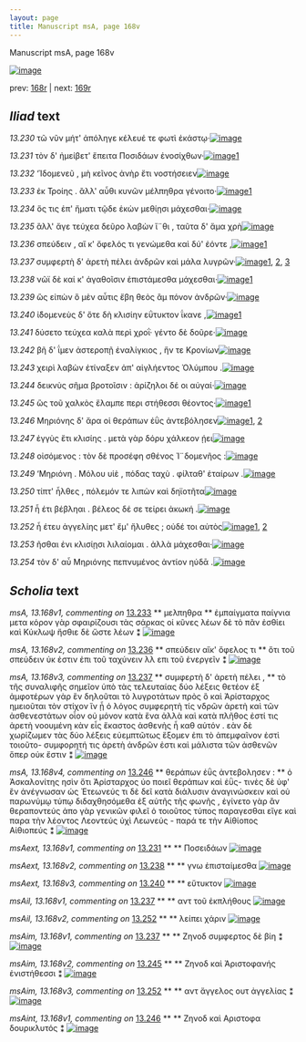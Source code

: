 ```yaml
---
layout: page
title: Manuscript msA, page 168v
---
```


Manuscript msA, page 168v

[![image](http://www.homermultitext.org/iipsrv?OBJ=IIP,1.0&FIF=/project/homer/pyramidal/deepzoom/hmt/vaimg/2017a/VA168VN_0670.tif&WID=100&CVT=JPEG)](http://www.homermultitext.org/ict2/?urn=urn:cite2:hmt:vaimg.2017a:VA168VN_0670)

prev:  [168r](../168r) | next:  [169r](../169r)

## *Iliad* text

*13.230* <a id="13.230"/> τῶ νῦν μήτ' ἀπόληγε κέλευέ τε φωτὶ ἑκάστῳ·[![image](http://www.homermultitext.org/iipsrv?OBJ=IIP,1.0&FIF=/project/homer/pyramidal/deepzoom/hmt/vaimg/2017a/VA168VN_0670.tif&RGN=0.478,0.2237,0.425,0.0278&WID=1000&CVT=JPEG)](http://www.homermultitext.org/ict2/?urn=urn:cite2:hmt:vaimg.2017a:VA168VN_0670@0.478,0.2237,0.425,0.0278)

*13.231* <a id="13.231"/> τὸν δ' ἠμείβετ' ἔπειτα Ποσιδάων ἐνοσίχθων·[![image](http://www.homermultitext.org/iipsrv?OBJ=IIP,1.0&FIF=/project/homer/pyramidal/deepzoom/hmt/vaimg/2017a/VA168VN_0670.tif&RGN=0.497,0.2455,0.396,0.0248&WID=1000&CVT=JPEG)](http://www.homermultitext.org/ict2/?urn=urn:cite2:hmt:vaimg.2017a:VA168VN_0670@0.497,0.2455,0.396,0.0248)[1](#msAext_13.168v1)

*13.232* <a id="13.232"/> ‘Ἰδομενεῦ , μὴ κεῖνος ἀνὴρ ἔτι νοστήσειεν[![image](http://www.homermultitext.org/iipsrv?OBJ=IIP,1.0&FIF=/project/homer/pyramidal/deepzoom/hmt/vaimg/2017a/VA168VN_0670.tif&RGN=0.484,0.2628,0.396,0.0248&WID=1000&CVT=JPEG)](http://www.homermultitext.org/ict2/?urn=urn:cite2:hmt:vaimg.2017a:VA168VN_0670@0.484,0.2628,0.396,0.0248)

*13.233* <a id="13.233"/> ἐκ Τροίης . ἂλλ' αὖθι κυνῶν μέλπηθρα γένοιτο·[![image](http://www.homermultitext.org/iipsrv?OBJ=IIP,1.0&FIF=/project/homer/pyramidal/deepzoom/hmt/vaimg/2017a/VA168VN_0670.tif&RGN=0.494,0.2838,0.408,0.0233&WID=1000&CVT=JPEG)](http://www.homermultitext.org/ict2/?urn=urn:cite2:hmt:vaimg.2017a:VA168VN_0670@0.494,0.2838,0.408,0.0233)[1](#msA_13.168v1)

*13.234* <a id="13.234"/> ὅς τις ἐπ' ἤματι τῷδε ἑκὼν μεθίῃσι μάχεσθαι·[![image](http://www.homermultitext.org/iipsrv?OBJ=IIP,1.0&FIF=/project/homer/pyramidal/deepzoom/hmt/vaimg/2017a/VA168VN_0670.tif&RGN=0.496,0.2995,0.408,0.0293&WID=1000&CVT=JPEG)](http://www.homermultitext.org/ict2/?urn=urn:cite2:hmt:vaimg.2017a:VA168VN_0670@0.496,0.2995,0.408,0.0293)

*13.235* <a id="13.235"/> ἂλλ' ἄγε τεύχεα δεῦρο λαβὼν ἴ¨θι , ταῦτα δ' ἅμα χρὴ[![image](http://www.homermultitext.org/iipsrv?OBJ=IIP,1.0&FIF=/project/homer/pyramidal/deepzoom/hmt/vaimg/2017a/VA168VN_0670.tif&RGN=0.493,0.3176,0.428,0.0293&WID=1000&CVT=JPEG)](http://www.homermultitext.org/ict2/?urn=urn:cite2:hmt:vaimg.2017a:VA168VN_0670@0.493,0.3176,0.428,0.0293)

*13.236* <a id="13.236"/> σπεύδειν , αἴ κ' ὄφελός τι γενώμεθα καὶ δύ' ἐόντε ,[![image](http://www.homermultitext.org/iipsrv?OBJ=IIP,1.0&FIF=/project/homer/pyramidal/deepzoom/hmt/vaimg/2017a/VA168VN_0670.tif&RGN=0.491,0.3408,0.416,0.0248&WID=1000&CVT=JPEG)](http://www.homermultitext.org/ict2/?urn=urn:cite2:hmt:vaimg.2017a:VA168VN_0670@0.491,0.3408,0.416,0.0248)[1](#msA_13.168v2)

*13.237* <a id="13.237"/> συμφερτὴ δ' ἀρετὴ πέλει ἀνδρῶν καὶ μάλα λυγρῶν·[![image](http://www.homermultitext.org/iipsrv?OBJ=IIP,1.0&FIF=/project/homer/pyramidal/deepzoom/hmt/vaimg/2017a/VA168VN_0670.tif&RGN=0.494,0.3574,0.428,0.0248&WID=1000&CVT=JPEG)](http://www.homermultitext.org/ict2/?urn=urn:cite2:hmt:vaimg.2017a:VA168VN_0670@0.494,0.3574,0.428,0.0248)[1](#msA_13.168v3), [2](#msAil_13.168v1), [3](#msAim_13.168v1)

*13.238* <a id="13.238"/> νῶϊ δὲ καί κ' ἀγαθοῖσιν ἐπιστάμεσθα μάχεσθαι·[![image](http://www.homermultitext.org/iipsrv?OBJ=IIP,1.0&FIF=/project/homer/pyramidal/deepzoom/hmt/vaimg/2017a/VA168VN_0670.tif&RGN=0.493,0.3791,0.414,0.0225&WID=1000&CVT=JPEG)](http://www.homermultitext.org/ict2/?urn=urn:cite2:hmt:vaimg.2017a:VA168VN_0670@0.493,0.3791,0.414,0.0225)[1](#msAext_13.168v2)

*13.239* <a id="13.239"/> ὣς εἰπὼν ὃ μὲν αὖτις ἔβη θεὸς ἂμ πόνον ἀνδρῶν·[![image](http://www.homermultitext.org/iipsrv?OBJ=IIP,1.0&FIF=/project/homer/pyramidal/deepzoom/hmt/vaimg/2017a/VA168VN_0670.tif&RGN=0.495,0.3986,0.422,0.0195&WID=1000&CVT=JPEG)](http://www.homermultitext.org/ict2/?urn=urn:cite2:hmt:vaimg.2017a:VA168VN_0670@0.495,0.3986,0.422,0.0195)

*13.240* <a id="13.240"/> ἰ̈δομενεὺς δ' ὅτε δὴ κλισίην εΰτυκτον ΐκανε ,[![image](http://www.homermultitext.org/iipsrv?OBJ=IIP,1.0&FIF=/project/homer/pyramidal/deepzoom/hmt/vaimg/2017a/VA168VN_0670.tif&RGN=0.499,0.4137,0.407,0.024&WID=1000&CVT=JPEG)](http://www.homermultitext.org/ict2/?urn=urn:cite2:hmt:vaimg.2017a:VA168VN_0670@0.499,0.4137,0.407,0.024)[1](#msAext_13.168v3)

*13.241* <a id="13.241"/> δύσετο τεύχεα καλὰ περὶ χροῒ· γέντο δὲ δοῦρε·[![image](http://www.homermultitext.org/iipsrv?OBJ=IIP,1.0&FIF=/project/homer/pyramidal/deepzoom/hmt/vaimg/2017a/VA168VN_0670.tif&RGN=0.49,0.4332,0.418,0.0233&WID=1000&CVT=JPEG)](http://www.homermultitext.org/ict2/?urn=urn:cite2:hmt:vaimg.2017a:VA168VN_0670@0.49,0.4332,0.418,0.0233)

*13.242* <a id="13.242"/> βῆ δ' ΐμεν ἀστεροπῇ ἐναλίγκιος , ἥν τε Κρονίων[![image](http://www.homermultitext.org/iipsrv?OBJ=IIP,1.0&FIF=/project/homer/pyramidal/deepzoom/hmt/vaimg/2017a/VA168VN_0670.tif&RGN=0.5,0.4512,0.418,0.0233&WID=1000&CVT=JPEG)](http://www.homermultitext.org/ict2/?urn=urn:cite2:hmt:vaimg.2017a:VA168VN_0670@0.5,0.4512,0.418,0.0233)

*13.243* <a id="13.243"/> χειρὶ λαβὼν ἐτίναξεν ἀπ' αἰγλήεντος Ὀλύμπου .[![image](http://www.homermultitext.org/iipsrv?OBJ=IIP,1.0&FIF=/project/homer/pyramidal/deepzoom/hmt/vaimg/2017a/VA168VN_0670.tif&RGN=0.496,0.4722,0.423,0.0233&WID=1000&CVT=JPEG)](http://www.homermultitext.org/ict2/?urn=urn:cite2:hmt:vaimg.2017a:VA168VN_0670@0.496,0.4722,0.423,0.0233)

*13.244* <a id="13.244"/> δεικνὺς σῆμα βροτοῖσιν : ἀρίζηλοι δέ οι αὐγαί·[![image](http://www.homermultitext.org/iipsrv?OBJ=IIP,1.0&FIF=/project/homer/pyramidal/deepzoom/hmt/vaimg/2017a/VA168VN_0670.tif&RGN=0.498,0.4902,0.403,0.0233&WID=1000&CVT=JPEG)](http://www.homermultitext.org/ict2/?urn=urn:cite2:hmt:vaimg.2017a:VA168VN_0670@0.498,0.4902,0.403,0.0233)

*13.245* <a id="13.245"/> ὣς τοῦ χαλκὸς ἔλαμπε περι στήθεσσι θέοντος·[![image](http://www.homermultitext.org/iipsrv?OBJ=IIP,1.0&FIF=/project/homer/pyramidal/deepzoom/hmt/vaimg/2017a/VA168VN_0670.tif&RGN=0.494,0.5105,0.416,0.0233&WID=1000&CVT=JPEG)](http://www.homermultitext.org/ict2/?urn=urn:cite2:hmt:vaimg.2017a:VA168VN_0670@0.494,0.5105,0.416,0.0233)[1](#msAim_13.168v2)

*13.246* <a id="13.246"/> Μηριόνης δ' ἄρα οἱ θεράπων ἐῢς ἀντεβόλησεν[![image](http://www.homermultitext.org/iipsrv?OBJ=IIP,1.0&FIF=/project/homer/pyramidal/deepzoom/hmt/vaimg/2017a/VA168VN_0670.tif&RGN=0.5,0.5278,0.416,0.021&WID=1000&CVT=JPEG)](http://www.homermultitext.org/ict2/?urn=urn:cite2:hmt:vaimg.2017a:VA168VN_0670@0.5,0.5278,0.416,0.021)[1](#msAint_13.168v1), [2](#msA_13.168v4)

*13.247* <a id="13.247"/> ἐγγὺς ἔτι κλισίης . μετὰ γὰρ δόρυ χάλκεον ῄει[![image](http://www.homermultitext.org/iipsrv?OBJ=IIP,1.0&FIF=/project/homer/pyramidal/deepzoom/hmt/vaimg/2017a/VA168VN_0670.tif&RGN=0.499,0.5465,0.416,0.0225&WID=1000&CVT=JPEG)](http://www.homermultitext.org/ict2/?urn=urn:cite2:hmt:vaimg.2017a:VA168VN_0670@0.499,0.5465,0.416,0.0225)

*13.248* <a id="13.248"/> οἰσόμενος : τὸν δὲ προσέφη σθένος Ἰ¨δομενῆος :[![image](http://www.homermultitext.org/iipsrv?OBJ=IIP,1.0&FIF=/project/homer/pyramidal/deepzoom/hmt/vaimg/2017a/VA168VN_0670.tif&RGN=0.498,0.5638,0.416,0.0225&WID=1000&CVT=JPEG)](http://www.homermultitext.org/ict2/?urn=urn:cite2:hmt:vaimg.2017a:VA168VN_0670@0.498,0.5638,0.416,0.0225)

*13.249* <a id="13.249"/> ‘Μηριόνη . Μόλου υἱὲ , πόδας ταχὺ . φίλταθ' ἑταίρων .[![image](http://www.homermultitext.org/iipsrv?OBJ=IIP,1.0&FIF=/project/homer/pyramidal/deepzoom/hmt/vaimg/2017a/VA168VN_0670.tif&RGN=0.5,0.5826,0.416,0.0233&WID=1000&CVT=JPEG)](http://www.homermultitext.org/ict2/?urn=urn:cite2:hmt:vaimg.2017a:VA168VN_0670@0.5,0.5826,0.416,0.0233)

*13.250* <a id="13.250"/> τίπτ' ἦλθες , πόλεμόν τε λιπὼν καὶ δηϊοτῆτα[![image](http://www.homermultitext.org/iipsrv?OBJ=IIP,1.0&FIF=/project/homer/pyramidal/deepzoom/hmt/vaimg/2017a/VA168VN_0670.tif&RGN=0.501,0.6029,0.401,0.0233&WID=1000&CVT=JPEG)](http://www.homermultitext.org/ict2/?urn=urn:cite2:hmt:vaimg.2017a:VA168VN_0670@0.501,0.6029,0.401,0.0233)

*13.251* <a id="13.251"/> ἦ έτι βέβληαι . βέλεος δέ σε τείρει ἀκωκή .[![image](http://www.homermultitext.org/iipsrv?OBJ=IIP,1.0&FIF=/project/homer/pyramidal/deepzoom/hmt/vaimg/2017a/VA168VN_0670.tif&RGN=0.5,0.6201,0.401,0.0233&WID=1000&CVT=JPEG)](http://www.homermultitext.org/ict2/?urn=urn:cite2:hmt:vaimg.2017a:VA168VN_0670@0.5,0.6201,0.401,0.0233)

*13.252* <a id="13.252"/> ἦ έτευ ἀγγελίης μετ' ἔμ' ἤλυθες ; οὐδέ τοι αὐτὸς[![image](http://www.homermultitext.org/iipsrv?OBJ=IIP,1.0&FIF=/project/homer/pyramidal/deepzoom/hmt/vaimg/2017a/VA168VN_0670.tif&RGN=0.5,0.6396,0.374,0.0233&WID=1000&CVT=JPEG)](http://www.homermultitext.org/ict2/?urn=urn:cite2:hmt:vaimg.2017a:VA168VN_0670@0.5,0.6396,0.374,0.0233)[1](#msAim_13.168v3), [2](#msAil_13.168v2)

*13.253* <a id="13.253"/> ῆσθαι ἐνι κλισίῃσι λιλαίομαι . ἀλλὰ μάχεσθαι·[![image](http://www.homermultitext.org/iipsrv?OBJ=IIP,1.0&FIF=/project/homer/pyramidal/deepzoom/hmt/vaimg/2017a/VA168VN_0670.tif&RGN=0.5,0.6592,0.386,0.0233&WID=1000&CVT=JPEG)](http://www.homermultitext.org/ict2/?urn=urn:cite2:hmt:vaimg.2017a:VA168VN_0670@0.5,0.6592,0.386,0.0233)

*13.254* <a id="13.254"/> τὸν δ' αὖ Μηριόνης πεπνυμένος ἀντίον ηύδᾱ .[![image](http://www.homermultitext.org/iipsrv?OBJ=IIP,1.0&FIF=/project/homer/pyramidal/deepzoom/hmt/vaimg/2017a/VA168VN_0670.tif&RGN=0.493,0.6764,0.423,0.0255&WID=1000&CVT=JPEG)](http://www.homermultitext.org/ict2/?urn=urn:cite2:hmt:vaimg.2017a:VA168VN_0670@0.493,0.6764,0.423,0.0255)

## *Scholia* text

*msA, 13.168v1, commenting on* [13.233](#13.233)  <a id="msA_13.168v1"/> **													 μελπηθρα 												** 													 ἐμπαίγματα παίγνια μετα κόρον γὰρ σφαιρίζουσι τὰς σάρκας οἱ κῦνες λέων δὲ τὸ πᾶν ἐσθίει 														καὶ Κύκλωψ 															 															 ἤσθιε δὲ ὥστε λέων 														 ⁑ 												[![image](http://www.homermultitext.org/iipsrv?OBJ=IIP,1.0&FIF=/project/homer/pyramidal/deepzoom/hmt/vaimg/2017a/VA168VN_0670.tif&RGN=0.214,0.2853,0.245,0.0473&WID=1000&CVT=JPEG)](http://www.homermultitext.org/ict2/?urn=urn:cite2:hmt:vaimg.2017a:VA168VN_0670@0.214,0.2853,0.245,0.0473)

*msA, 13.168v2, commenting on* [13.236](#13.236)  <a id="msA_13.168v2"/> **													 σπεύδειν αἴκ' ὄφελος τι 												** 													 ὅτι τοῦ σπεύδειν ὐκ ἐστιν ἐπι τοῦ ταχύνειν λλ επι τοῦ ἐνεργεῖν ⁑ 												[![image](http://www.homermultitext.org/iipsrv?OBJ=IIP,1.0&FIF=/project/homer/pyramidal/deepzoom/hmt/vaimg/2017a/VA168VN_0670.tif&RGN=0.220,0.3206,0.225,0.0338&WID=1000&CVT=JPEG)](http://www.homermultitext.org/ict2/?urn=urn:cite2:hmt:vaimg.2017a:VA168VN_0670@0.220,0.3206,0.225,0.0338)

*msA, 13.168v3, commenting on* [13.237](#13.237)  <a id="msA_13.168v3"/> **													 συμφερτὴ δ' ἀρετὴ πέλει , 												** 													 τὸ τῆς συναλιφῆς σημεῖον ὑπὸ τὰς τελευταίας δύο λέξεις θετέον ἐξ ἀμφοτέρων γὰρ ἓν δηλοῦται 														τὸ λυγροτάτων πρὸς ὃ καὶ Ἀρίσταρχος ημειοῦται τὸν στίχον ἵν ᾖ ὁ λόγος συμφερητὴ 														 τίς νδρῶν ἀρετὴ καὶ τῶν ἀσθενεστάτων οἷον οὐ μόνον κατὰ ἕνα ἀλλὰ καὶ κατὰ πλῆθος 														ἐστί τις ἀρετὴ νοουμένη κὰν εἷς ἕκαστος ἀσθενὴς ἦ καθ αὑτόν . εὰν δὲ χωρίζωμεν τὰς δύο λέξεις 														εὐεμπτῶτως ἕξομεν ἐπι τὸ ἀπεμφαῖνον ἐστὶ τοιοῦτο- συμφορητή τις ἀρετὴ ἀνδρῶν ἐστι καὶ 														μάλιστα τῶν ἀσθενῶν ὅπερ οὐκ ἔστιν ⁑ 												[![image](http://www.homermultitext.org/iipsrv?OBJ=IIP,1.0&FIF=/project/homer/pyramidal/deepzoom/hmt/vaimg/2017a/VA168VN_0670.tif&RGN=0.221,0.3551,0.227,0.1336&WID=1000&CVT=JPEG)](http://www.homermultitext.org/ict2/?urn=urn:cite2:hmt:vaimg.2017a:VA168VN_0670@0.221,0.3551,0.227,0.1336)

*msA, 13.168v4, commenting on* [13.246](#13.246)  <a id="msA_13.168v4"/> **													 θεράπων ἐῢς ἀντεβολησεν : 												** 													 ὁ Ἀσκαλονίτης ησὶν ὅτι Ἀρίσταρχος ύο ποιεῖ θεράπων καὶ ἐῢς- τινὲς δὲ ὑφ' ἓν 														ἀνέγνωσαν ὡς 															 Ἐτεωνεύς 														 τι δὲ δεῖ κατὰ διάλυσιν ἀναγινώσκειν καὶ οὐ παρωνύμῳ τύπῳ διδαχθησόμεθα ἐξ αὐτῆς τῆς 														φωνῆς , ἐγίνετο γὰρ ἂν θεραποντεύς ἀπο γὰρ γενικῶν φιλεῖ ὁ τοιοῦτος τύπος παραγεσθαι εἴγε καὶ 														παρα τὴν λέοντος 														 															 Λεοντεύς 														 ὐχὶ Λεωνεύς - παρά τε τὴν 															 Αἰθίοπος 														 														 Αἰθιοπεύς ⁑ 												[![image](http://www.homermultitext.org/iipsrv?OBJ=IIP,1.0&FIF=/project/homer/pyramidal/deepzoom/hmt/vaimg/2017a/VA168VN_0670.tif&RGN=0.219,0.4872,0.228,0.1209&WID=1000&CVT=JPEG)](http://www.homermultitext.org/ict2/?urn=urn:cite2:hmt:vaimg.2017a:VA168VN_0670@0.219,0.4872,0.228,0.1209)

*msAext, 13.168v1, commenting on* [13.231](#13.231)  <a id="msAext_13.168v1"/> **							 						** 							 Ποσειδάων 						[![image](http://www.homermultitext.org/iipsrv?OBJ=IIP,1.0&FIF=/project/homer/pyramidal/deepzoom/hmt/vaimg/2017a/VA168VN_0670.tif&RGN=0.1489,0.2386,0.05398,0.02061&WID=1000&CVT=JPEG)](http://www.homermultitext.org/ict2/?urn=urn:cite2:hmt:vaimg.2017a:VA168VN_0670@0.1489,0.2386,0.05398,0.02061)

*msAext, 13.168v2, commenting on* [13.238](#13.238)  <a id="msAext_13.168v2"/> **							 						** 							 γνω ἐπισταίμεσθα 						[![image](http://www.homermultitext.org/iipsrv?OBJ=IIP,1.0&FIF=/project/homer/pyramidal/deepzoom/hmt/vaimg/2017a/VA168VN_0670.tif&RGN=0.1443,0.3562,0.07351,0.03804&WID=1000&CVT=JPEG)](http://www.homermultitext.org/ict2/?urn=urn:cite2:hmt:vaimg.2017a:VA168VN_0670@0.1443,0.3562,0.07351,0.03804)

*msAext, 13.168v3, commenting on* [13.240](#13.240)  <a id="msAext_13.168v3"/> **							 						** 							 εὔτυκτον 						[![image](http://www.homermultitext.org/iipsrv?OBJ=IIP,1.0&FIF=/project/homer/pyramidal/deepzoom/hmt/vaimg/2017a/VA168VN_0670.tif&RGN=0.1605,0.4050,0.05048,0.02393&WID=1000&CVT=JPEG)](http://www.homermultitext.org/ict2/?urn=urn:cite2:hmt:vaimg.2017a:VA168VN_0670@0.1605,0.4050,0.05048,0.02393)

*msAil, 13.168v1, commenting on* [13.237](#13.237)  <a id="msAil_13.168v1"/> **							 						** 							 αντ τοῦ ἐκπλήθους 						[![image](http://www.homermultitext.org/iipsrv?OBJ=IIP,1.0&FIF=/project/homer/pyramidal/deepzoom/hmt/vaimg/2017a/VA168VN_0670.tif&RGN=0.5111,0.3524,0.07977,0.01383&WID=1000&CVT=JPEG)](http://www.homermultitext.org/ict2/?urn=urn:cite2:hmt:vaimg.2017a:VA168VN_0670@0.5111,0.3524,0.07977,0.01383)

*msAil, 13.168v2, commenting on* [13.252](#13.252)  <a id="msAil_13.168v2"/> **							 						** 							 λείπει χάριν 						[![image](http://www.homermultitext.org/iipsrv?OBJ=IIP,1.0&FIF=/project/homer/pyramidal/deepzoom/hmt/vaimg/2017a/VA168VN_0670.tif&RGN=0.6179,0.6362,0.03869,0.01314&WID=1000&CVT=JPEG)](http://www.homermultitext.org/ict2/?urn=urn:cite2:hmt:vaimg.2017a:VA168VN_0670@0.6179,0.6362,0.03869,0.01314)

*msAim, 13.168v1, commenting on* [13.237](#13.237)  <a id="msAim_13.168v1"/> **							 						** 							 Ζηνοδ 								 συμφερτος δὲ βίη ⁑ 						[![image](http://www.homermultitext.org/iipsrv?OBJ=IIP,1.0&FIF=/project/homer/pyramidal/deepzoom/hmt/vaimg/2017a/VA168VN_0670.tif&RGN=0.4451,0.3589,0.04772,0.03900&WID=1000&CVT=JPEG)](http://www.homermultitext.org/ict2/?urn=urn:cite2:hmt:vaimg.2017a:VA168VN_0670@0.4451,0.3589,0.04772,0.03900)

*msAim, 13.168v2, commenting on* [13.245](#13.245)  <a id="msAim_13.168v2"/> **							 						** 							 Ζηνοδ καὶ Ἀριστοφανής 								 ἐνιστήθεσσι ⁑ 						[![image](http://www.homermultitext.org/iipsrv?OBJ=IIP,1.0&FIF=/project/homer/pyramidal/deepzoom/hmt/vaimg/2017a/VA168VN_0670.tif&RGN=0.4444,0.5098,0.05490,0.03306&WID=1000&CVT=JPEG)](http://www.homermultitext.org/ict2/?urn=urn:cite2:hmt:vaimg.2017a:VA168VN_0670@0.4444,0.5098,0.05490,0.03306)

*msAim, 13.168v3, commenting on* [13.252](#13.252)  <a id="msAim_13.168v3"/> **							 						** 							 αντ ἄγγελος ουτ ἀγγελίας ⁑ 						[![image](http://www.homermultitext.org/iipsrv?OBJ=IIP,1.0&FIF=/project/homer/pyramidal/deepzoom/hmt/vaimg/2017a/VA168VN_0670.tif&RGN=0.4377,0.6447,0.05066,0.02420&WID=1000&CVT=JPEG)](http://www.homermultitext.org/ict2/?urn=urn:cite2:hmt:vaimg.2017a:VA168VN_0670@0.4377,0.6447,0.05066,0.02420)

*msAint, 13.168v1, commenting on* [13.246](#13.246)  <a id="msAint_13.168v1"/> **							 						** 							 								 Ζηνοδ καὶ Αριστοφα 								 δουρικλυτός ⁑ 						[![image](http://www.homermultitext.org/iipsrv?OBJ=IIP,1.0&FIF=/project/homer/pyramidal/deepzoom/hmt/vaimg/2017a/VA168VN_0670.tif&RGN=0.9000,0.5264,0.03537,0.03956&WID=1000&CVT=JPEG)](http://www.homermultitext.org/ict2/?urn=urn:cite2:hmt:vaimg.2017a:VA168VN_0670@0.9000,0.5264,0.03537,0.03956)